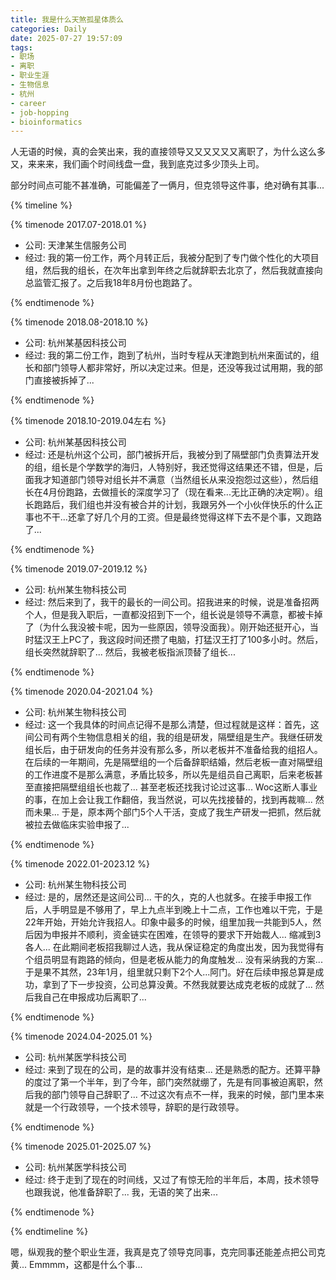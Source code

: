 ```yaml
---
title: 我是什么天煞孤星体质么
categories: Daily
date: 2025-07-27 19:57:09
tags: 
- 职场
- 离职
- 职业生涯
- 生物信息
- 杭州
- career
- job-hopping
- bioinformatics
---
```


人无语的时候，真的会笑出来，我的直接领导又又又又又又离职了，为什么这么多又，来来来，我们画个时间线盘一盘，我到底克过多少顶头上司。
<!-- more -->

部分时间点可能不甚准确，可能偏差了一俩月，但克领导这件事，绝对确有其事...

{% timeline %}

  {% timenode 2017.07-2018.01 %}

  - 公司: 天津某生信服务公司
  - 经过: 我的第一份工作，两个月转正后，我被分配到了专门做个性化的大项目组，然后我的组长，在次年出拿到年终之后就辞职去北京了，然后我就直接向总监管汇报了。之后我18年8月份也跑路了。

  {% endtimenode %}

  {% timenode 2018.08-2018.10 %}

  - 公司: 杭州某基因科技公司
  - 经过: 我的第二份工作，跑到了杭州，当时专程从天津跑到杭州来面试的，组长和部门领导人都非常好，所以决定过来。但是，还没等我过试用期，我的部门直接被拆掉了...

  {% endtimenode %}

  {% timenode 2018.10-2019.04左右 %}

  - 公司: 杭州某基因科技公司
  - 经过: 还是杭州这个公司，部门被拆开后，我被分到了隔壁部门负责算法开发的组，组长是个学数学的海归，人特别好，我还觉得这结果还不错，但是，后面我才知道部门领导对组长并不满意（当然组长从来没抱怨过这些），然后组长在4月份跑路，去做擅长的深度学习了（现在看来...无比正确的决定啊）。组长跑路后，我们组也并没有被合并的计划，我跟另外一个小伙伴快乐的什么正事也不干...还拿了好几个月的工资。但是最终觉得这样下去不是个事，又跑路了...

  {% endtimenode %}

  {% timenode 2019.07-2019.12 %}

  - 公司: 杭州某生物科技公司
  - 经过: 然后来到了，我干的最长的一间公司。招我进来的时候，说是准备招两个人，但是我入职后，一直都没招到下一个，组长说是领导不满意，都被卡掉了（为什么我没被卡呢，因为一些原因，领导没面我）。刚开始还挺开心，当时猛汉王上PC了，我这段时间还攒了电脑，打猛汉王打了100多小时。然后，组长突然就辞职了... 然后，我被老板指派顶替了组长...

  {% endtimenode %}

  {% timenode 2020.04-2021.04 %}

  - 公司: 杭州某生物科技公司
  - 经过: 这一个我具体的时间点记得不是那么清楚，但过程就是这样：首先，这间公司有两个生物信息相关的组，我的组是研发，隔壁组是生产。我继任研发组长后，由于研发向的任务并没有那么多，所以老板并不准备给我的组招人。在后续的一年期间，先是隔壁组的一个后备辞职结婚，然后老板一直对隔壁组的工作进度不是那么满意，矛盾比较多，所以先是组员自己离职，后来老板甚至直接把隔壁组组长也裁了... 甚至老板还找我讨论过这事... Woc这断人事业的事，在加上会让我工作翻倍，我当然说，可以先找接替的，找到再裁嘛... 然而未果... 于是，原本两个部门5个人干活，变成了我生产研发一把抓，然后就被拉去做临床实验申报了...

  {% endtimenode %}

  {% timenode 2022.01-2023.12 %}

  - 公司: 杭州某生物科技公司
  - 经过: 是的，居然还是这间公司... 干的久，克的人也就多。在接手申报工作后，人手明显是不够用了，早上九点半到晚上十二点，工作也难以干完，于是22年开始，开始允许我招人。印象中最多的时候，组里加我一共能到5人，然后因为申报并不顺利，资金链实在困难，在领导的要求下开始裁人... 缩减到3各人... 在此期间老板招我聊过人选，我从保证稳定的角度出发，因为我觉得有个组员明显有跑路的倾向，但是老板从能力的角度触发... 没有采纳我的方案... 于是果不其然，23年1月，组里就只剩下2个人...阿门。好在后续申报总算是成功，拿到了下一步投资，公司总算没黄。不然我就要达成克老板的成就了... 然后我自己在申报成功后离职了...

  {% endtimenode %}

  {% timenode 2024.04-2025.01 %}

  - 公司: 杭州某医学科技公司
  - 经过: 来到了现在的公司，是的故事并没有结束... 还是熟悉的配方。还算平静的度过了第一个半年，到了今年，部门突然就绷了，先是有同事被迫离职，然后我的部门领导自己辞职了... 不过这次有点不一样，我来的时候，部门里本来就是一个行政领导，一个技术领导，辞职的是行政领导。

  {% endtimenode %}

  {% timenode 2025.01-2025.07 %}

  - 公司: 杭州某医学科技公司
  - 经过: 终于走到了现在的时间线，又过了有惊无险的半年后，本周，技术领导也跟我说，他准备辞职了... 我，无语的笑了出来...

  {% endtimenode %}

{% endtimeline %}

嗯，纵观我的整个职业生涯，我真是克了领导克同事，克完同事还能差点把公司克黄... Emmmm，这都是什么个事...
